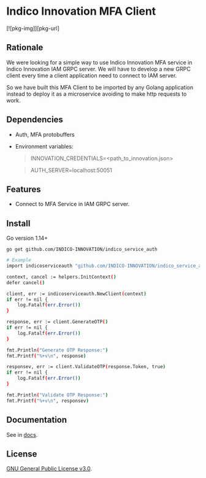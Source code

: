 # Indico Innovation MFA Client

[![pkg-img]][pkg-url]

## Rationale

We were looking for a simple way to use Indico Innovation MFA service in Indico Innovation IAM GRPC server. We will have to develop a new GRPC client every time a client application need to connect to IAM server. 

So we have built this MFA Client to be imported by any Golang application instead to deploy it as a microservice avoiding to make http requests to work.

## Dependencies

* Auth, MFA protobuffers
* Environment variables:
    > INNOVATION_CREDENTIALS=<path_to_innovation.json>

    > AUTH_SERVER=localhost:50051

## Features

* Connect to MFA Service in IAM GRPC server.

## Install
Go version 1.14+
```
go get github.com/INDICO-INNOVATION/indico_service_auth
```


```bash
# Example
import indicoserviceauth "github.com/INDICO-INNOVATION/indico_service_auth"

context, cancel := helpers.InitContext()
defer cancel()

client, err := indicoserviceauth.NewClient(context)
if err != nil {
    log.Fatalf(err.Error())
}

response, err := client.GenerateOTP()
if err != nil {
    log.Fatalf(err.Error())
}

fmt.Println("Generate OTP Response:")
fmt.Printf("%+v\n", response)

responsev, err := client.ValidateOTP(response.Token, true)
if err != nil {
    log.Fatalf(err.Error())
}

fmt.Println("Validate OTP Response:")
fmt.Printf("%+v\n", responsev)


```

## Documentation

See in [docs](https://pkg.go.dev/github.com/INDICO-INNOVATION/indico_auth_service).

## License

[GNU General Public License v3.0](./LICENSE).
